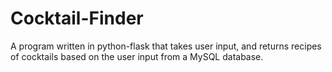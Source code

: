 # Cocktail-Finder
A program written in python-flask that takes user input, and returns recipes of cocktails based on the user input from a MySQL database.
